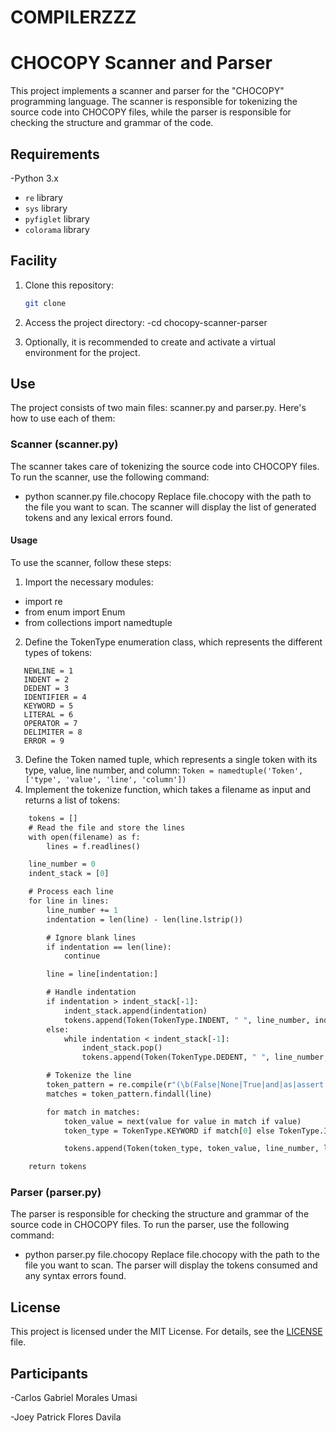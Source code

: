 # COMPILERZZZ

# CHOCOPY Scanner and Parser

This project implements a scanner and parser for the "CHOCOPY" programming language. The scanner is responsible for tokenizing the source code into CHOCOPY files, while the parser is responsible for checking the structure and grammar of the code.

## Requirements

-Python 3.x
- `re` library
- `sys` library
- `pyfiglet` library
- `colorama` library

## Facility

1. Clone this repository:

    ```bash
    git clone
2. Access the project directory:
-cd chocopy-scanner-parser
3. Optionally, it is recommended to create and activate a virtual environment for the project.
## Use
The project consists of two main files: scanner.py and parser.py. Here's how to use each of them:

### Scanner (scanner.py)
The scanner takes care of tokenizing the source code into CHOCOPY files. To run the scanner, use the following command:
- python scanner.py file.chocopy
Replace file.chocopy with the path to the file you want to scan. The scanner will display the list of generated tokens and any lexical errors found.
#### Usage
To use the scanner, follow these steps:

1. Import the necessary modules:

- import re
- from enum import Enum
- from collections import namedtuple
2. Define the TokenType enumeration class, which represents the different types of tokens:
 ```class TokenType(Enum):
    NEWLINE = 1
    INDENT = 2
    DEDENT = 3
    IDENTIFIER = 4
    KEYWORD = 5
    LITERAL = 6
    OPERATOR = 7
    DELIMITER = 8
    ERROR = 9
```
3. Define the Token named tuple, which represents a single token with its type, value, line number, and column:
```Token = namedtuple('Token', ['type', 'value', 'line', 'column'])```
4. Implement the tokenize function, which takes a filename as input and returns a list of tokens:
```def tokenize(filename):
    tokens = []
    # Read the file and store the lines
    with open(filename) as f:
        lines = f.readlines()

    line_number = 0
    indent_stack = [0]

    # Process each line
    for line in lines:
        line_number += 1
        indentation = len(line) - len(line.lstrip())

        # Ignore blank lines
        if indentation == len(line):
            continue

        line = line[indentation:]

        # Handle indentation
        if indentation > indent_stack[-1]:
            indent_stack.append(indentation)
            tokens.append(Token(TokenType.INDENT, " ", line_number, indentation))
        else:
            while indentation < indent_stack[-1]:
                indent_stack.pop()
                tokens.append(Token(TokenType.DEDENT, " ", line_number, indentation))

        # Tokenize the line
        token_pattern = re.compile(r"(\b(False|None|True|and|as|assert|async|await|break|class|continue|def|int|str|del|elif|else|except|finally|for|from|global|if|import|in|is|lambda|nonlocal|not|or|pass|raise|return|try|while|with|yield)\b)|([a-zA-Z][a-zA-Z0-9_]*)|([{}()[\]:,.])|(\b0\b|([1-9][0-9]*))|->|([=!<>%/*+\-]=?)|(\b0[0-9]+)|(\"(?:[^\"\\]|\\.)*\")")
        matches = token_pattern.findall(line)

        for match in matches:
            token_value = next(value for value in match if value)
            token_type = TokenType.KEYWORD if match[0] else TokenType.IDENTIFIER if match[2] else TokenType.DELIMITER if match[3] else TokenType.LITERAL

            tokens.append(Token(token_type, token_value, line_number, line.index(token_value) + 1))

    return tokens
```


### Parser (parser.py)
The parser is responsible for checking the structure and grammar of the source code in CHOCOPY files. To run the parser, use the following command:
- python parser.py file.chocopy
Replace file.chocopy with the path to the file you want to scan. The parser will display the tokens consumed and any syntax errors found.

## License

This project is licensed under the MIT License. For details, see the [LICENSE](LICENSE) file.


## Participants
-Carlos Gabriel Morales Umasi

-Joey Patrick Flores Davila
